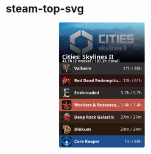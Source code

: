 # steam-top-svg

<!-- steam-svg-start -->
<p align="center"><a href="http://steamcommunity.com/profiles/76561198062644260"><img src="https://raw.githubusercontent.com/beam41/steam-top-svg/main/steam-1719835381183.svg" height="329"/></a></p>
<!-- steam-svg-end -->
